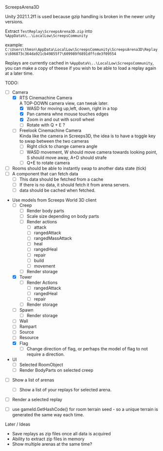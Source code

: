 ScreepsArena3D

Unity 2021.1.2f1 is used because gzip handling is broken in the newer unity versions.

Extract `TestReplay\ScreepsArena3D.zip` into `%AppData%\..\LocalLow\ScreepsCommunity`

example:
`C:\Users\thmsn\AppData\LocalLow\ScreepsCommunity\ScreepsArena3D\Replays\606873c364da921cb49855f7\609989f6891dffcde3f09554`

Replays are currently cached in `%AppData%\..\LocalLow\ScreepsCommunity`, you can make a copy of theese if you wish to be able to load a replay again at a later time.

TODO:
- [ ] Camera
  - [x] RTS Cinemachine Camera  
        A TOP-DOWN camera view, can tweak later.
    - [x] WASD for moving up,left, down, right in a top
    - [x] Pan camera whne mouse touches edges
    - [x] Zoom in and out with scroll wheel
    - [ ] Rotate with Q + E ?
        
  - [ ] Freelook Cinemachine Camera  
        Kinda like the camera in Screeps3D, the idea is to have a toggle key to swap between the two cameras
    - [ ] Right click to change camera angle
    - [ ] WASD movement, W should move camera towards looking point, S should move away, A+D should strafe
    - [ ] Q+E to rotate camera
- [ ] Rooms should be able to instantly swap to another data state (tick)
- [ ] A component that can fetch data
  - [ ] This data should be fetched from a cache
  - [ ] If there is no data, it should fetch it from arena servers.
  - [ ] data should be cached when fetched.
- Use models from Screeps World 3D client
  - [ ] Creep
    - [ ] Render body parts
    - [ ] Scale size depending on body parts
    - [ ] Render actions
      - [ ] attack
      - [ ] rangedAttack
      - [ ] rangedMassAttack
      - [ ] heal
      - [ ] rangedHeal
      - [ ] repair
      - [ ] build
      - [ ] movement
    - [ ] Render storage
  - [x] Tower
    - [ ] Render Actions
      - [ ] rangedAttack
      - [ ] rangedHeal
      - [ ] repair
    - [ ] Render storage
  - [ ] Spawn
    - [ ] Render storage
  - [ ] Wall
  - [ ] Rampart
  - [ ] Source
  - [ ] Resource
  - [x] Flag
    - [ ] Change direction of flag, or perhaps the model of flag to not require a direction.
- UI
  - [ ] Selected RoomObject
  - [ ] Render BodyParts on selected creep
- [ ] Show a list of arenas
  - [ ] Show a list of your replays for selected arena.
- [ ] Render a selected replay
- [ ] use gameId.GetHashCode() for room terrain seed - so a unique terrain is generated the same way each time.


Later / Ideas
- Save replays as zip files once all data is acquired
- Ability to extract zip files in memory 
- Show multiple arenas at the same time?
